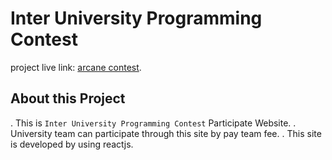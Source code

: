 # Inter University Programming Contest

 project live link: [arcane contest](https://arcane-contest.netlify.app/).
 
## About this Project
. This is `Inter University Programming Contest` Participate Website.
. University team can participate through this site by pay team fee.
. This site is developed by using reactjs.